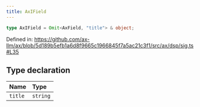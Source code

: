 ```yaml
---
title: AxIField
---
```


```ts
type AxIField = Omit<AxField, "title"> & object;
```

Defined in: https://github.com/ax-llm/ax/blob/5d189b5efb1a6d8f9665c1966845f7a5ac21c3f1/src/ax/dsp/sig.ts#L35

## Type declaration

| Name | Type |
| :------ | :------ |
| `title` | `string` |
